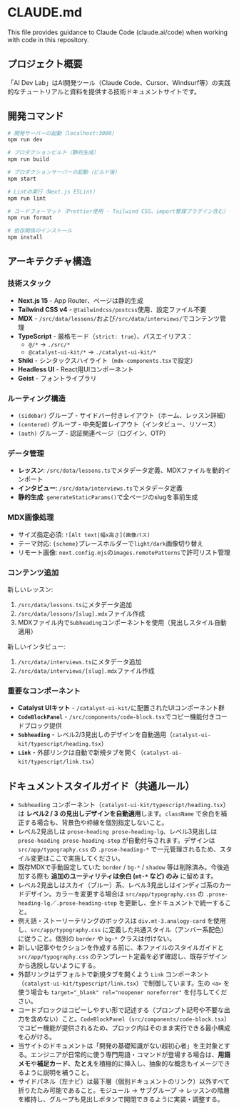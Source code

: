 # CLAUDE.md

This file provides guidance to Claude Code (claude.ai/code) when working with code in this repository.

## プロジェクト概要
「AI Dev Lab」はAI開発ツール（Claude Code、Cursor、Windsurf等）の実践的なチュートリアルと資料を提供する技術ドキュメントサイトです。

## 開発コマンド

```bash
# 開発サーバーの起動（localhost:3000）
npm run dev

# プロダクションビルド（静的生成）
npm run build

# プロダクションサーバーの起動（ビルド後）
npm start

# Lintの実行（Next.js ESLint）
npm run lint

# コードフォーマット（Prettier使用 - Tailwind CSS、import整理プラグイン含む）
npm run format

# 依存関係のインストール
npm install
```

## アーキテクチャ構造

### 技術スタック
- **Next.js 15** - App Router、ページは静的生成
- **Tailwind CSS v4** - `@tailwindcss/postcss`使用、設定ファイル不要
- **MDX** - `/src/data/lessons/`および`/src/data/interviews/`でコンテンツ管理
- **TypeScript** - 厳格モード（`strict: true`）、パスエイリアス：
  - `@/*` → `./src/*`
  - `@catalyst-ui-kit/*` → `./catalyst-ui-kit/*`
- **Shiki** - シンタックスハイライト（`mdx-components.tsx`で設定）
- **Headless UI** - React用UIコンポーネント
- **Geist** - フォントライブラリ

### ルーティング構造
- `(sidebar)` グループ - サイドバー付きレイアウト（ホーム、レッスン詳細）
- `(centered)` グループ - 中央配置レイアウト（インタビュー、リソース）
- `(auth)` グループ - 認証関連ページ（ログイン、OTP）

### データ管理
- **レッスン**: `/src/data/lessons.ts`でメタデータ定義、MDXファイルを動的インポート
- **インタビュー**: `/src/data/interviews.ts`でメタデータ定義
- **静的生成**: `generateStaticParams()`で全ページのslugを事前生成

### MDX画像処理
- サイズ指定必須: `![Alt text|幅x高さ](画像パス)`
- テーマ対応: `{scheme}`プレースホルダーで`light/dark`画像切り替え
- リモート画像: `next.config.mjs`の`images.remotePatterns`で許可リスト管理

### コンテンツ追加
新しいレッスン:
1. `/src/data/lessons.ts`にメタデータ追加
2. `/src/data/lessons/[slug].mdx`ファイル作成
3. MDXファイル内で`Subheading`コンポーネントを使用（見出しスタイル自動適用）

新しいインタビュー:
1. `/src/data/interviews.ts`にメタデータ追加
2. `/src/data/interviews/[slug].mdx`ファイル作成

### 重要なコンポーネント
- **Catalyst UIキット** - `/catalyst-ui-kit/`に配置されたUIコンポーネント群
- **`CodeBlockPanel`** - `/src/components/code-block.tsx`でコピー機能付きコードブロック提供
- **`Subheading`** - レベル2/3見出しのデザインを自動適用（`catalyst-ui-kit/typescript/heading.tsx`）
- **`Link`** - 外部リンクは自動で新規タブを開く（`catalyst-ui-kit/typescript/link.tsx`）

## ドキュメントスタイルガイド（共通ルール）

- `Subheading` コンポーネント（`catalyst-ui-kit/typescript/heading.tsx`）は **レベル2 / 3 の見出しデザインを自動適用**します。`className` で余白を補正する場合も、背景色や枠線を個別指定しないこと。
- レベル2見出しは `prose-heading prose-heading-lg`、レベル3見出しは `prose-heading prose-heading-step` が自動付与されます。デザインは `src/app/typography.css` の `.prose-heading-*` で一元管理されるため、スタイル変更はここで実施してください。
- 既存MDXで手動設定していた `border` / `bg-*` / `shadow` 等は削除済み。今後追加する際も **追加のユーティリティは余白 (`mt-*` など) のみ** に留めます。
- レベル2見出しはスカイ（ブルー）系、レベル3見出しはインディゴ系のカードデザイン。カラーを変更する場合は `src/app/typography.css` の `.prose-heading-lg`／`.prose-heading-step` を更新し、全ドキュメントで統一すること。
- 例え話・ストーリーテリングのボックスは `div.mt-3.analogy-card` を使用し、`src/app/typography.css` に定義した共通スタイル（アンバー系配色）に従うこと。個別の `border` や `bg-*` クラスは付けない。
- 新しい記事やセクションを作成する前に、本ファイルのスタイルガイドと `src/app/typography.css` のテンプレート定義を必ず確認し、既存デザインから逸脱しないようにする。
- 外部リンクはデフォルトで新規タブを開くよう `Link` コンポーネント（`catalyst-ui-kit/typescript/link.tsx`）で制御しています。生の `<a>` を使う場合も `target="_blank" rel="noopener noreferrer"` を付与してください。
- コードブロックはコピーしやすい形で記述する（プロンプト記号や不要な出力を含めない）こと。`CodeBlockPanel`（`src/components/code-block.tsx`）でコピー機能が提供されるため、ブロック内はそのまま実行できる最小構成を心がける。
- 当サイトのドキュメントは「開発の基礎知識がない超初心者」を主対象とする。エンジニアが日常的に使う専門用語・コマンドが登場する場合は、<Strong>用語メモ</Strong>や<Strong>補足カード</Strong>、<Strong>たとえ</Strong>を積極的に挿入し、抽象的な概念もイメージできるように説明を補うこと。
- サイドパネル（左ナビ）は最下層（個別ドキュメントのリンク）以外すべて折りたたみ可能であること。モジュール → サブグループ → レッスンの階層を維持し、グループも見出しボタンで開閉できるように実装・調整する。
